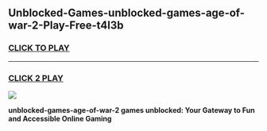 
## Unblocked-Games-unblocked-games-age-of-war-2-Play-Free-t4l3b
<h3>
<a href="https://premium76.site?title=unblocked-games-age-of-war-2&ref=21A">CLICK TO PLAY</a></h3>
<hr>

<h3>
<a href="https://premium76.site?title=unblocked-games-age-of-war-2&ref=21A">CLICK 2 PLAY</a>
  
</h3>

<a href="https://premium76.site?title=unblocked-games-age-of-war-2&ref=21A"><img src="https://clearcache.store/games.png"></a>


**unblocked-games-age-of-war-2 games unblocked: Your Gateway to Fun and Accessible Online Gaming**
